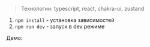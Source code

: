 > Технологии: typescript, react, chakra-ui, zustand

1. ```npm install``` - установка зависимостей
2. ```npm run dev``` - запуск в dev режиме

Демо: 
